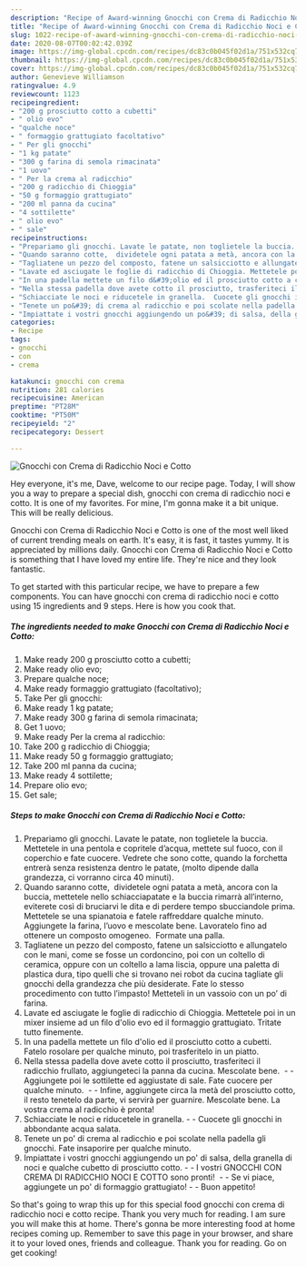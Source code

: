 ```yaml
---
description: "Recipe of Award-winning Gnocchi con Crema di Radicchio Noci e Cotto"
title: "Recipe of Award-winning Gnocchi con Crema di Radicchio Noci e Cotto"
slug: 1022-recipe-of-award-winning-gnocchi-con-crema-di-radicchio-noci-e-cotto
date: 2020-08-07T00:02:42.039Z
image: https://img-global.cpcdn.com/recipes/dc83c0b045f02d1a/751x532cq70/gnocchi-con-crema-di-radicchio-noci-e-cotto-recipe-main-photo.jpg
thumbnail: https://img-global.cpcdn.com/recipes/dc83c0b045f02d1a/751x532cq70/gnocchi-con-crema-di-radicchio-noci-e-cotto-recipe-main-photo.jpg
cover: https://img-global.cpcdn.com/recipes/dc83c0b045f02d1a/751x532cq70/gnocchi-con-crema-di-radicchio-noci-e-cotto-recipe-main-photo.jpg
author: Genevieve Williamson
ratingvalue: 4.9
reviewcount: 1123
recipeingredient:
- "200 g prosciutto cotto a cubetti"
- " olio evo"
- "qualche noce"
- " formaggio grattugiato facoltativo"
- " Per gli gnocchi"
- "1 kg patate"
- "300 g farina di semola rimacinata"
- "1 uovo"
- " Per la crema al radicchio"
- "200 g radicchio di Chioggia"
- "50 g formaggio grattugiato"
- "200 ml panna da cucina"
- "4 sottilette"
- " olio evo"
- " sale"
recipeinstructions:
- "Prepariamo gli gnocchi. Lavate le patate, non toglietele la buccia. Mettetele in una pentola e copritele d’acqua, mettete sul fuoco, con il coperchio e fate cuocere. Vedrete che sono cotte, quando la forchetta entrerà senza resistenza dentro le patate, (molto dipende dalla grandezza, ci vorranno circa 40 minuti)."
- "Quando saranno cotte,  dividetele ogni patata a metà, ancora con la buccia, mettetele nello schiacciapatate e la buccia rimarrà all’interno, eviterete così di bruciarvi le dita e di perdere tempo sbucciandole prima. Mettetele se una spianatoia e fatele raffreddare qualche minuto. Aggiungete la farina, l’uovo e mescolate bene. Lavoratelo fino ad ottenere un composto omogeneo.  Formate una palla."
- "Tagliatene un pezzo del composto, fatene un salsicciotto e allungatelo con le mani, come se fosse un cordoncino, poi con un coltello di ceramica, oppure con un coltello a lama liscia, oppure una paletta di plastica dura, tipo quelli che si trovano nei robot da cucina tagliate gli gnocchi della grandezza che più desiderate. Fate lo stesso procedimento con tutto l’impasto! Metteteli in un vassoio con un po’ di farina."
- "Lavate ed asciugate le foglie di radicchio di Chioggia. Mettetele poi in un mixer insieme ad un filo d&#39;olio evo ed il formaggio grattugiato. Tritate tutto finemente."
- "In una padella mettete un filo d&#39;olio ed il prosciutto cotto a cubetti. Fatelo rosolare per qualche minuto, poi trasferitelo in un piatto."
- "Nella stessa padella dove avete cotto il prosciutto, trasferiteci il radicchio frullato, aggiungeteci la panna da cucina. Mescolate bene.   Aggiungete poi le sottilette ed aggiustate di sale. Fate cuocere per qualche minuto.   Infine, aggiungete circa la metà del prosciutto cotto, il resto tenetelo da parte, vi servirà per guarnire. Mescolate bene. La vostra crema al radicchio è pronta!"
- "Schiacciate le noci e riducetele in granella.  Cuocete gli gnocchi in abbondante acqua salata."
- "Tenete un po&#39; di crema al radicchio e poi scolate nella padella gli gnocchi. Fate insaporire per qualche minuto."
- "Impiattate i vostri gnocchi aggiungendo un po&#39; di salsa, della granella di noci e qualche cubetto di prosciutto cotto.  I vostri GNOCCHI CON CREMA DI RADICCHIO NOCI E COTTO sono pronti!   Se vi piace, aggiungete un po&#39; di formaggio grattugiato!  Buon appetito!"
categories:
- Recipe
tags:
- gnocchi
- con
- crema

katakunci: gnocchi con crema 
nutrition: 281 calories
recipecuisine: American
preptime: "PT28M"
cooktime: "PT50M"
recipeyield: "2"
recipecategory: Dessert

---
```



![Gnocchi con Crema di Radicchio Noci e Cotto](https://img-global.cpcdn.com/recipes/dc83c0b045f02d1a/751x532cq70/gnocchi-con-crema-di-radicchio-noci-e-cotto-recipe-main-photo.jpg)

Hey everyone, it's me, Dave, welcome to our recipe page. Today, I will show you a way to prepare a special dish, gnocchi con crema di radicchio noci e cotto. It is one of my favorites. For mine, I'm gonna make it a bit unique. This will be really delicious.

Gnocchi con Crema di Radicchio Noci e Cotto is one of the most well liked of current trending meals on earth. It's easy, it is fast, it tastes yummy. It is appreciated by millions daily. Gnocchi con Crema di Radicchio Noci e Cotto is something that I have loved my entire life. They're nice and they look fantastic.




To get started with this particular recipe, we have to prepare a few components. You can have gnocchi con crema di radicchio noci e cotto using 15 ingredients and 9 steps. Here is how you cook that.

<!--inarticleads1-->

##### The ingredients needed to make Gnocchi con Crema di Radicchio Noci e Cotto:

1. Make ready 200 g prosciutto cotto a cubetti;
1. Make ready  olio evo;
1. Prepare qualche noce;
1. Make ready  formaggio grattugiato (facoltativo);
1. Take  Per gli gnocchi:
1. Make ready 1 kg patate;
1. Make ready 300 g farina di semola rimacinata;
1. Get 1 uovo;
1. Make ready  Per la crema al radicchio:
1. Take 200 g radicchio di Chioggia;
1. Make ready 50 g formaggio grattugiato;
1. Take 200 ml panna da cucina;
1. Make ready 4 sottilette;
1. Prepare  olio evo;
1. Get  sale;




<!--inarticleads2-->

##### Steps to make Gnocchi con Crema di Radicchio Noci e Cotto:

1. Prepariamo gli gnocchi. Lavate le patate, non toglietele la buccia. Mettetele in una pentola e copritele d’acqua, mettete sul fuoco, con il coperchio e fate cuocere. Vedrete che sono cotte, quando la forchetta entrerà senza resistenza dentro le patate, (molto dipende dalla grandezza, ci vorranno circa 40 minuti).
1. Quando saranno cotte,  dividetele ogni patata a metà, ancora con la buccia, mettetele nello schiacciapatate e la buccia rimarrà all’interno, eviterete così di bruciarvi le dita e di perdere tempo sbucciandole prima. Mettetele se una spianatoia e fatele raffreddare qualche minuto. Aggiungete la farina, l’uovo e mescolate bene. Lavoratelo fino ad ottenere un composto omogeneo.  Formate una palla.
1. Tagliatene un pezzo del composto, fatene un salsicciotto e allungatelo con le mani, come se fosse un cordoncino, poi con un coltello di ceramica, oppure con un coltello a lama liscia, oppure una paletta di plastica dura, tipo quelli che si trovano nei robot da cucina tagliate gli gnocchi della grandezza che più desiderate. Fate lo stesso procedimento con tutto l’impasto! Metteteli in un vassoio con un po’ di farina.
1. Lavate ed asciugate le foglie di radicchio di Chioggia. Mettetele poi in un mixer insieme ad un filo d&#39;olio evo ed il formaggio grattugiato. Tritate tutto finemente.
1. In una padella mettete un filo d&#39;olio ed il prosciutto cotto a cubetti. Fatelo rosolare per qualche minuto, poi trasferitelo in un piatto.
1. Nella stessa padella dove avete cotto il prosciutto, trasferiteci il radicchio frullato, aggiungeteci la panna da cucina. Mescolate bene.  -  - Aggiungete poi le sottilette ed aggiustate di sale. Fate cuocere per qualche minuto.  -  - Infine, aggiungete circa la metà del prosciutto cotto, il resto tenetelo da parte, vi servirà per guarnire. Mescolate bene. La vostra crema al radicchio è pronta!
1. Schiacciate le noci e riducetele in granella. -  - Cuocete gli gnocchi in abbondante acqua salata.
1. Tenete un po&#39; di crema al radicchio e poi scolate nella padella gli gnocchi. Fate insaporire per qualche minuto.
1. Impiattate i vostri gnocchi aggiungendo un po&#39; di salsa, della granella di noci e qualche cubetto di prosciutto cotto. -  - I vostri GNOCCHI CON CREMA DI RADICCHIO NOCI E COTTO sono pronti!  -  - Se vi piace, aggiungete un po&#39; di formaggio grattugiato! -  - Buon appetito!




So that's going to wrap this up for this special food gnocchi con crema di radicchio noci e cotto recipe. Thank you very much for reading. I am sure you will make this at home. There's gonna be more interesting food at home recipes coming up. Remember to save this page in your browser, and share it to your loved ones, friends and colleague. Thank you for reading. Go on get cooking!
